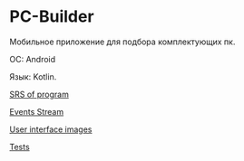 # PC-Builder

Мобильное приложение для подбора комплектующих пк.

ОС: Android  

Язык: Kotlin.

[SRS of program](https://github.com/AxxlLN/PC-Builder/blob/main/docs/requirements/SRS.md)

[Events Stream](https://github.com/AxxlLN/PC-Builder/blob/main/docs/requirements/events-stream.md)

[User interface images](https://github.com/AxxlLN/PC-Builder/tree/main/docs/mockups)

[Tests](https://github.com/AxxlLN/PC-Builder/blob/main/docs/tests/TestPlan.md)
